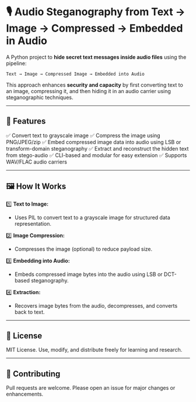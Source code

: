 # 🎙️ Audio Steganography from Text → Image → Compressed → Embedded in Audio

A Python project to **hide secret text messages inside audio files** using the pipeline:

```
Text → Image → Compressed Image → Embedded into Audio
```

This approach enhances **security and capacity** by first converting text to an image, compressing it, and then hiding it in an audio carrier using steganographic techniques.

---

## 🚀 Features

✅ Convert text to grayscale image
✅ Compress the image using PNG/JPEG/zip
✅ Embed compressed image data into audio using LSB or transform-domain steganography
✅ Extract and reconstruct the hidden text from stego-audio
✅ CLI-based and modular for easy extension
✅ Supports WAV/FLAC audio carriers

---
## 🖼️ How It Works

1️⃣ **Text to Image:**

* Uses PIL to convert text to a grayscale image for structured data representation.

2️⃣ **Image Compression:**

* Compresses the image (optional) to reduce payload size.

3️⃣ **Embedding into Audio:**

* Embeds compressed image bytes into the audio using LSB or DCT-based steganography.

4️⃣ **Extraction:**

* Recovers image bytes from the audio, decompresses, and converts back to text.

---

## 📝 License

MIT License.
Use, modify, and distribute freely for learning and research.

---

## 🤝 Contributing

Pull requests are welcome. Please open an issue for major changes or enhancements.
